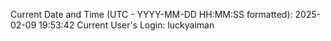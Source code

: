 Current Date and Time (UTC - YYYY-MM-DD HH:MM:SS formatted): 2025-02-09 19:53:42
Current User's Login: luckyaiman
